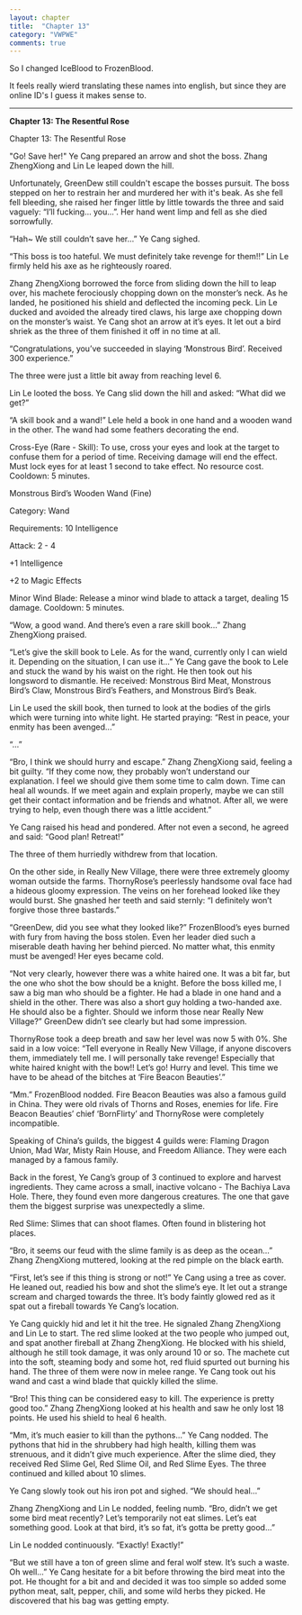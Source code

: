 ```yaml
---
layout: chapter
title:  "Chapter 13"
category: "VWPWE"
comments: true
---
```


So I changed IceBlood to FrozenBlood.

It feels really wierd translating these names into english, but since they are online ID's I guess it makes sense to.

---

**Chapter 13: The Resentful Rose**

Chapter 13: The Resentful Rose

"Go! Save her!" Ye Cang prepared an arrow and shot the boss. Zhang ZhengXiong and Lin Le leaped down the hill.

Unfortunately, GreenDew still couldn't escape the bosses pursuit. The boss stepped on her to restrain her and murdered her with it's beak. As she fell fell bleeding, she raised her finger little by little towards the three and said vaguely: “I’ll fucking… you...”. Her hand went limp and fell as she died sorrowfully.

“Hah~ We still couldn’t save her…” Ye Cang sighed.

“This boss is too hateful. We must definitely take revenge for them!!” Lin Le firmly held his axe as he righteously roared.

Zhang ZhengXiong borrowed the force from sliding down the hill to leap over, his machete ferociously chopping down on the monster’s neck. As he landed, he positioned his shield and deflected the incoming peck. Lin Le ducked and avoided the already tired claws, his large axe chopping down on the monster’s waist. Ye Cang shot an arrow at it’s eyes. It let out a bird shriek as the three of them finished it off in no time at all.

“Congratulations, you’ve succeeded in slaying ‘Monstrous Bird’. Received 300 experience.”

The three were just a little bit away from reaching level 6.

Lin Le looted the boss. Ye Cang slid down the hill and asked: “What did we get?”

“A skill book and a wand!” Lele held a book in one hand and a wooden wand in the other. The wand had some feathers decorating the end. 

Cross-Eye (Rare - Skill): To use, cross your eyes and look at the target to confuse them for a period of time. Receiving damage will end the effect. Must lock eyes for at least 1 second to take effect. No resource cost. Cooldown: 5 minutes.

Monstrous Bird’s Wooden Wand (Fine)

Category: Wand

Requirements: 10 Intelligence

Attack: 2 - 4

+1 Intelligence

+2 to Magic Effects

Minor Wind Blade: Release a minor wind blade to attack a target, dealing 15 damage. Cooldown: 5 minutes.

“Wow, a good wand. And there’s even a rare skill book...” Zhang ZhengXiong praised.

“Let’s give the skill book to Lele. As for the wand, currently only I can wield it. Depending on the situation, I can use it…” Ye Cang gave the book to Lele and stuck the wand by his waist on the right. He then took out his longsword to dismantle. He received: Monstrous Bird Meat, Monstrous Bird’s Claw, Monstrous Bird’s Feathers, and Monstrous Bird’s Beak.

Lin Le used the skill book, then turned to look at the bodies of the girls which were turning into white light. He started praying: “Rest in peace, your enmity has been avenged...”

“...”

“Bro, I think we should hurry and escape.” Zhang ZhengXiong said, feeling a bit guilty. “If they come now, they probably won’t understand our explanation. I feel we should give them some time to calm down. Time can heal all wounds. If we meet again and explain properly, maybe we can still get their contact information and be friends and whatnot. After all, we were trying to help, even though there was a little accident.”

Ye Cang raised his head and pondered. After not even a second, he agreed and said: “Good plan! Retreat!”

The three of them hurriedly withdrew from that location.

On the other side, in Really New Village, there were three extremely gloomy woman outside the farms. ThornyRose’s peerlessly handsome oval face had a hideous gloomy expression. The veins on her forehead looked like they would burst. She gnashed her teeth and said sternly: “I definitely won’t forgive those three bastards.”

“GreenDew, did you see what they looked like?” FrozenBlood’s eyes burned with fury from having the boss stolen. Even her leader died such a miserable death having her behind pierced. No matter what, this enmity must be avenged! Her eyes became cold.

“Not very clearly, however there was a white haired one. It was a bit far, but the one who shot the bow should be a knight. Before the boss killed me, I saw a big man who should be a fighter. He had a blade in one hand and a shield in the other. There was also a short guy holding a two-handed axe. He should also be a fighter. Should we inform those near Really New Village?” GreenDew didn’t see clearly but had some impression.

ThornyRose took a deep breath and saw her level was now 5 with 0%. She said in a low voice: “Tell everyone in Really New Village, if anyone discovers them, immediately tell me. I will personally take revenge! Especially that white haired knight with the bow!! Let’s go! Hurry and level. This time we have to be ahead of the bitches at ‘Fire Beacon Beauties’.”

“Mm.” FrozenBlood nodded. Fire Beacon Beauties was also a famous guild in China. They were old rivals of Thorns and Roses, enemies for life. Fire Beacon Beauties’ chief ‘BornFlirty’ and ThornyRose were completely incompatible.

Speaking of China’s guilds, the biggest 4 guilds were: Flaming Dragon Union, Mad War, Misty Rain House, and Freedom Alliance. They were each managed by a famous family.

Back in the forest, Ye Cang’s group of 3 continued to explore and harvest ingredients. They came across a small, inactive volcano - The Bachiya Lava Hole. There, they found even more dangerous creatures. The one that gave them the biggest surprise was unexpectedly a slime. 

Red Slime: Slimes that can shoot flames. Often found in blistering hot places.

“Bro, it seems our feud with the slime family is as deep as the ocean…” Zhang ZhengXiong muttered, looking at the red pimple on the black earth.

“First, let’s see if this thing is strong or not!” Ye Cang using a tree as cover. He leaned out, readied his bow and shot the slime’s eye. It let out a strange scream and charged towards the three. It’s body faintly glowed red as it spat out a fireball towards Ye Cang’s location.

Ye Cang quickly hid and let it hit the tree. He signaled Zhang ZhengXiong and Lin Le to start. The red slime looked at the two people who jumped out, and spat another fireball at Zhang ZhengXiong. He blocked with his shield, although he still took damage, it was only around 10 or so. The machete cut into the soft, steaming body and some hot, red fluid spurted out burning his hand. The three of them were now in melee range. Ye Cang took out his wand and cast a wind blade that quickly killed the slime.

“Bro! This thing can be considered easy to kill. The experience is pretty good too.” Zhang ZhengXiong looked at his health and saw he only lost 18 points. He used his shield to heal 6 health. 

“Mm, it’s much easier to kill than the pythons…” Ye Cang nodded. The pythons that hid in the shrubbery had high health, killing them was strenuous, and it didn’t give much experience. After the slime died, they received Red Slime Gel, Red Slime Oil, and Red Slime Eyes. The three continued and killed about 10 slimes.

Ye Cang slowly took out his iron pot and sighed. “We should heal...”

Zhang ZhengXiong and Lin Le nodded, feeling numb. “Bro, didn’t we get some bird meat recently? Let’s temporarily not eat slimes. Let’s eat something good. Look at that bird, it’s so fat, it’s gotta be pretty good…”

Lin Le nodded continuously. “Exactly! Exactly!”

“But we still have a ton of green slime and feral wolf stew. It’s such a waste. Oh well…” Ye Cang hesitate for a bit before throwing the bird meat into the pot. He thought for a bit and and decided it was too simple so added some python meat, salt, pepper, chili, and some wild herbs they picked. He discovered that his bag was getting empty.